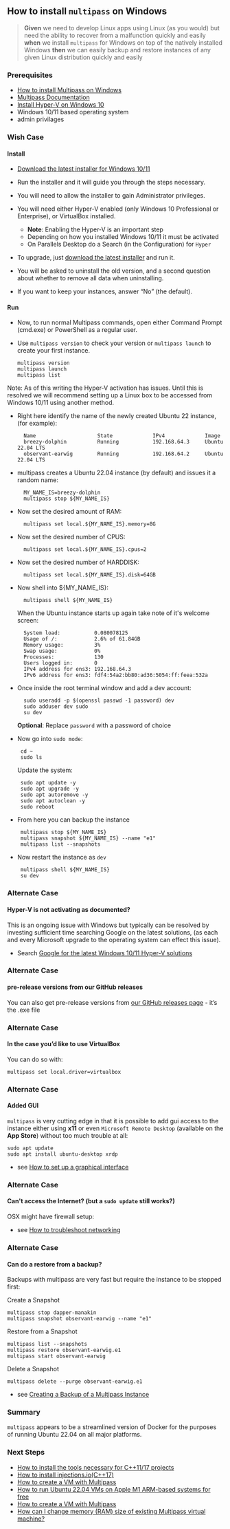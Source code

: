 ## How to install `multipass` on Windows 
> **Given** we need to develop Linux apps using Linux (as you would) but need the ability to recover from a malfunction quickly and easily **when** we install `multipass` for Windows on top of the natively installed Windows **then** we can easily backup and restore instances of any given Linux distribution quickly and easily  

### Prerequisites
- [How to install Multipass on Windows](https://multipass.run/docs/installing-on-windows)  
- [Multipass Documentation](https://multipass.run/docs)
- [Install Hyper-V on Windows 10](https://learn.microsoft.com/en-us/virtualization/hyper-v-on-windows/quick-start/enable-hyper-v)
- Windows 10/11 based operating system
- admin privilages 

### Wish Case
#### Install
  - [Download the latest installer for Windows 10/11](https://multipass.run/download/windows) 
  - Run the installer and it will guide you through the steps necessary. 
  - You will need to allow the installer to gain Administrator privileges.
  - You will need either Hyper-V enabled (only Windows 10 Professional or Enterprise), or VirtualBox installed.

	- **Note**: Enabling the Hyper-V is an important step
	- Depending on how you installed Windows 10/11 it must be activated
	- On Parallels Desktop do a Search (in the Configuration) for `Hyper`

  - To upgrade, just [download the latest installer](https://multipass.run/download/windows) and run it.
  - You will be asked to uninstall the old version, and a second question about whether to remove all data when uninstalling. 
  - If you want to keep your instances, answer “No” (the default).

#### Run

  - Now, to run normal Multipass commands, open either Command Prompt (cmd.exe) or PowerShell as a regular user. 
  - Use `multipass version` to check your version or `multipass launch` to create your first instance.

		multipass version
		multipass launch
		multipass list

 Note: As of this writing the Hyper-V activation has issues. 
       Until this is resolved we will recommend setting up a Linux box 
	   to be accessed from Windows 10/11 using another method.

- Right here identify the name of the newly created Ubuntu 22 instance, (for example):

		Name                    State             IPv4             Image
		breezy-dolphin          Running           192.168.64.3     Ubuntu 22.04 LTS
		observant-earwig        Running           192.168.64.2     Ubuntu 22.04 LTS

- multipass creates a Ubuntu 22.04 instance (by default) and issues it a random name:

		MY_NAME_IS=breezy-dolphin
		multipass stop ${MY_NAME_IS}

- Now set the desired amount of RAM:

		multipass set local.${MY_NAME_IS}.memory=8G

- Now set the desired number of CPUS:

		multipass set local.${MY_NAME_IS}.cpus=2   

- Now set the desired number of HARDDISK:

		multipass set local.${MY_NAME_IS}.disk=64GB

- Now shell into ${MY_NAME_IS}:

		multipass shell ${MY_NAME_IS}

	When the Ubuntu instance starts up again take note of it's welcome screen:

		System load:           0.080078125
		Usage of /:            2.6% of 61.84GB
		Memory usage:          3%
		Swap usage:            0%
		Processes:             130
		Users logged in:       0
		IPv4 address for ens3: 192.168.64.3
		IPv6 address for ens3: fdf4:54a2:bb80:ad36:5054:ff:feea:532a

- Once inside the root terminal window and add a dev account:

		sudo useradd -p $(openssl passwd -1 password) dev
		sudo adduser dev sudo
		su dev

	**Optional**: Replace `password` with a password of choice

 - Now go into `sudo mode`:

		cd ~
		sudo ls

 	Update the system:

 		sudo apt update -y
		sudo apt upgrade -y
		sudo apt autoremove -y
		sudo apt autoclean -y
		sudo reboot 

 - From here you can backup the instance

		multipass stop ${MY_NAME_IS}
		multipass snapshot ${MY_NAME_IS} --name "e1"
		multipass list --snapshots

 - Now restart the instance as `dev`

		multipass shell ${MY_NAME_IS}
		su dev

### Alternate Case
#### Hyper-V is not activating as documented?
This is an ongoing issue with Windows but typically can be resolved by investing sufficient time searching Google on the latest solutions, (as each and every Microsoft upgrade to the operating system can effect this issue).
- Search [Google for the latest Windows 10/11 Hyper-V solutions](https://www.google.com/search?channel=fs&client=ubuntu-sn&q=linux%2C+hyper-v%2C+windows+10%2F11)

### Alternate Case
#### pre-release versions from our GitHub releases
You can also get pre-release versions from [our GitHub releases page](https://github.com/CanonicalLtd/multipass/releases/) - it’s the .exe file

### Alternate Case
#### In the case you’d like to use VirtualBox
You can do so with:

	multipass set local.driver=virtualbox

### Alternate Case
#### Added GUI
`multipass` is very cutting edge in that it is possible to add gui access to the instance either using **x11** or even `Microsoft Remote Desktop` (available on the **App Store**) without too much trouble at all:

	sudo apt update
	sudo apt install ubuntu-desktop xrdp

- see [How to set up a graphical interface](https://multipass.run/docs/set-up-a-graphical-interface)

### Alternate Case
#### Can't access the Internet? (but a `sudo update` still works?)
OSX might have firewall setup:
 - see [How to troubleshoot networking](https://multipass.run/docs/troubleshoot-networking#heading--dns-problems)

### Alternate Case
#### Can do a restore from a backup?
Backups with multipass are very fast but require the instance to be stopped first:

 Create a Snapshot

	multipass stop dapper-manakin
	multipass snapshot observant-earwig --name "e1"

Restore from a Snapshot

	multipass list --snapshots
	multipass restore observant-earwig.e1 
	multipass start observant-earwig

Delete a Snapshot

	multipass delete --purge observant-earwig.e1
	
 - see [Creating a Backup of a Multipass Instance](https://github-wiki-see.page/m/dialloi659/multipass/wiki/Creating-a-Backup-of-a-Multipass-Instance)

### Summary
`multipass` appears to be a streamlined version of Docker for the purposes of running Ubuntu 22.04 on all major platforms. 

### Next Steps

- [How to install the tools necessary for C++11/17 projects](https://github.com/perriera/for_interfaces/blob/main/linux/INSTALL.md)
- [How to install injections.io(C++17)](https://github.com/perriera/injections)
- [How to create a VM with Multipass](https://ubuntu.com/server/docs/virtualization-multipass)
- [How to run Ubuntu 22.04 VMs on Apple M1 ARM-based systems for free](https://multipass.run/docs/installing-on-macos)
- [How to create a VM with Multipass](https://ubuntu.com/server/docs/virtualization-multipass)
- [How can I change memory (RAM) size of existing Multipass virtual machine?](https://github.com/canonical/multipass/issues/1265)

